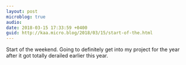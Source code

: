 ```yaml
---
layout: post
microblog: true
audio: 
date: 2018-03-15 17:33:59 +0400
guid: http://kaa.micro.blog/2018/03/15/start-of-the.html
---
```

Start of the weekend. Going to definitely get into my project for the year after it got totally derailed earlier this year. 
